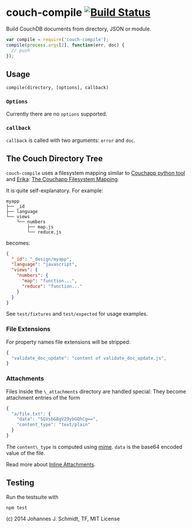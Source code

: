 couch-compile [![Build Status](https://secure.travis-ci.org/jo/couch-compile.png?branch=master)](http://travis-ci.org/jo/couch-compile)
=============
Build CouchDB documents from directory, JSON or module.

```js
var compile = require('couch-compile');
compile(process.args[2], function(err, doc) {
  // push
});
```

Usage
-----
`compile(directory, [options], callback)`

### `Options`
Currently there are no `options` supported.

### `callback`
`callback` is called with two arguments: `error` and `doc`.


The Couch Directory Tree
------------------------
`couch-compile` uses a filesystem mapping similar to [Couchapp python tool](http://couchapp.org/page/couchapp-python)
and [Erika](https://github.com/benoitc/erica):
[The Couchapp Filesystem Mapping](http://couchapp.org/page/filesystem-mapping).

It is quite self-explanatory. For example:

```shell
myapp
├── _id
├── language
└── views
    └── numbers
        ├── map.js
        └── reduce.js
```

becomes:
```json
{
  "_id": "_design/myapp",
  "language": "javascript",
  "views": {
    "numbers": {
      "map": "function...",
      "reduce": "function..."
    }
  }
}
```

See `test/fixtures` and `test/expected` for usage examples.

### File Extensions
For property names file extensions will be stripped:

```js
{
  "validate_doc_update": "content of validate_doc_update.js",
}
```

### Attachments
Files inside the `\_attachments` directory are handled special:
They become attachment entries of the form

```js
{
  "a/file.txt": {
    "data": "SGVsbG8gV29ybGQhCg==",
    "content_type": "text/plain"
  }
}
```

The `content\_type` is computed using [mime](https://github.com/broofa/node-mime).
`data` is the base64 encoded value of the file.

Read more about [Inline Attachments](http://wiki.apache.org/couchdb/HTTP_Document_API#Inline_Attachments).


Testing
-------
Run the testsuite with
```shell
npm test
```

(c) 2014 Johannes J. Schmidt, TF, MIT License
